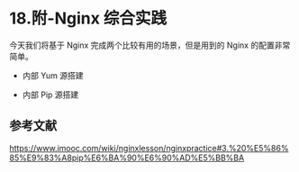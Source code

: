 # 18.附-Nginx 综合实践

今天我们将基于 Nginx 完成两个比较有用的场景，但是用到的 Nginx 的配置非常简单。

- 内部 Yum 源搭建

- 内部 Pip 源搭建

## 参考文献

https://www.imooc.com/wiki/nginxlesson/nginxpractice#3.%20%E5%86%85%E9%83%A8pip%E6%BA%90%E6%90%AD%E5%BB%BA
